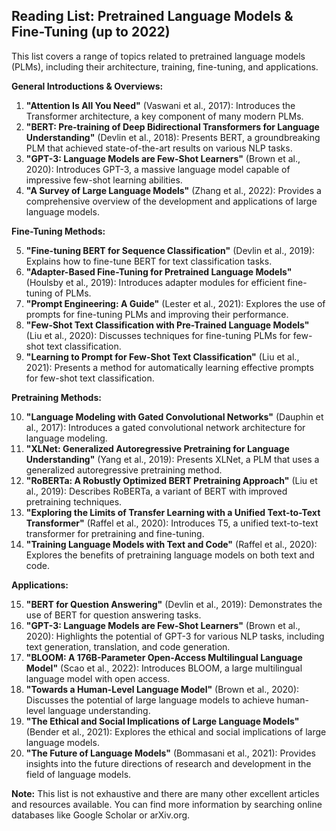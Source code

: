 ## Reading List: Pretrained Language Models & Fine-Tuning (up to 2022)

This list covers a range of topics related to pretrained language models (PLMs), including their architecture, training, fine-tuning, and applications. 

**General Introductions & Overviews:**

1. **"Attention Is All You Need"** (Vaswani et al., 2017): Introduces the Transformer architecture, a key component of many modern PLMs.
2. **"BERT: Pre-training of Deep Bidirectional Transformers for Language Understanding"** (Devlin et al., 2018): Presents BERT, a groundbreaking PLM that achieved state-of-the-art results on various NLP tasks.
3. **"GPT-3: Language Models are Few-Shot Learners"** (Brown et al., 2020): Introduces GPT-3, a massive language model capable of impressive few-shot learning abilities.
4. **"A Survey of Large Language Models"** (Zhang et al., 2022): Provides a comprehensive overview of the development and applications of large language models.

**Fine-Tuning Methods:**

5. **"Fine-tuning BERT for Sequence Classification"** (Devlin et al., 2019): Explains how to fine-tune BERT for text classification tasks.
6. **"Adapter-Based Fine-Tuning for Pretrained Language Models"** (Houlsby et al., 2019): Introduces adapter modules for efficient fine-tuning of PLMs.
7. **"Prompt Engineering: A Guide"** (Lester et al., 2021): Explores the use of prompts for fine-tuning PLMs and improving their performance.
8. **"Few-Shot Text Classification with Pre-Trained Language Models"** (Liu et al., 2020): Discusses techniques for fine-tuning PLMs for few-shot text classification.
9. **"Learning to Prompt for Few-Shot Text Classification"** (Liu et al., 2021): Presents a method for automatically learning effective prompts for few-shot text classification.

**Pretraining Methods:**

10. **"Language Modeling with Gated Convolutional Networks"** (Dauphin et al., 2017): Introduces a gated convolutional network architecture for language modeling.
11. **"XLNet: Generalized Autoregressive Pretraining for Language Understanding"** (Yang et al., 2019): Presents XLNet, a PLM that uses a generalized autoregressive pretraining method.
12. **"RoBERTa: A Robustly Optimized BERT Pretraining Approach"** (Liu et al., 2019): Describes RoBERTa, a variant of BERT with improved pretraining techniques.
13. **"Exploring the Limits of Transfer Learning with a Unified Text-to-Text Transformer"** (Raffel et al., 2020): Introduces T5, a unified text-to-text transformer for pretraining and fine-tuning.
14. **"Training Language Models with Text and Code"** (Raffel et al., 2020): Explores the benefits of pretraining language models on both text and code.

**Applications:**

15. **"BERT for Question Answering"** (Devlin et al., 2019): Demonstrates the use of BERT for question answering tasks.
16. **"GPT-3: Language Models are Few-Shot Learners"** (Brown et al., 2020): Highlights the potential of GPT-3 for various NLP tasks, including text generation, translation, and code generation.
17. **"BLOOM: A 176B-Parameter Open-Access Multilingual Language Model"** (Scao et al., 2022): Introduces BLOOM, a large multilingual language model with open access.
18. **"Towards a Human-Level Language Model"** (Brown et al., 2020): Discusses the potential of large language models to achieve human-level language understanding.
19. **"The Ethical and Social Implications of Large Language Models"** (Bender et al., 2021): Explores the ethical and social implications of large language models.
20. **"The Future of Language Models"** (Bommasani et al., 2021): Provides insights into the future directions of research and development in the field of language models.

**Note:** This list is not exhaustive and there are many other excellent articles and resources available. You can find more information by searching online databases like Google Scholar or arXiv.org.